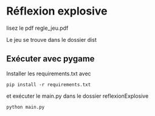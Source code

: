 Réflexion explosive
======================

lisez le pdf regle_jeu.pdf

Le jeu se trouve dans le dossier dist

Exécuter avec pygame
-------------------------------

Installer les requirements.txt avec
```
pip install -r requirements.txt
```
et exécuter le main.py dans le dossier reflexionExplosive

```
python main.py
```


